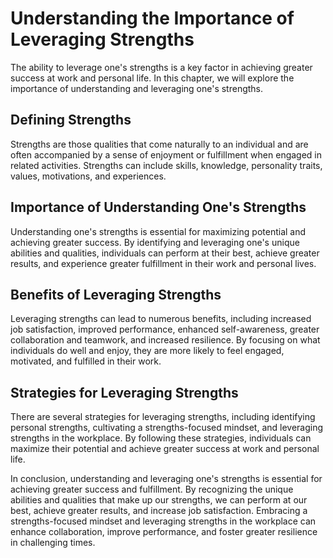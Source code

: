 Understanding the Importance of Leveraging Strengths
=============================================================================

The ability to leverage one's strengths is a key factor in achieving greater success at work and personal life. In this chapter, we will explore the importance of understanding and leveraging one's strengths.

Defining Strengths
------------------

Strengths are those qualities that come naturally to an individual and are often accompanied by a sense of enjoyment or fulfillment when engaged in related activities. Strengths can include skills, knowledge, personality traits, values, motivations, and experiences.

Importance of Understanding One's Strengths
-------------------------------------------

Understanding one's strengths is essential for maximizing potential and achieving greater success. By identifying and leveraging one's unique abilities and qualities, individuals can perform at their best, achieve greater results, and experience greater fulfillment in their work and personal lives.

Benefits of Leveraging Strengths
--------------------------------

Leveraging strengths can lead to numerous benefits, including increased job satisfaction, improved performance, enhanced self-awareness, greater collaboration and teamwork, and increased resilience. By focusing on what individuals do well and enjoy, they are more likely to feel engaged, motivated, and fulfilled in their work.

Strategies for Leveraging Strengths
-----------------------------------

There are several strategies for leveraging strengths, including identifying personal strengths, cultivating a strengths-focused mindset, and leveraging strengths in the workplace. By following these strategies, individuals can maximize their potential and achieve greater success at work and personal life.

In conclusion, understanding and leveraging one's strengths is essential for achieving greater success and fulfillment. By recognizing the unique abilities and qualities that make up our strengths, we can perform at our best, achieve greater results, and increase job satisfaction. Embracing a strengths-focused mindset and leveraging strengths in the workplace can enhance collaboration, improve performance, and foster greater resilience in challenging times.
